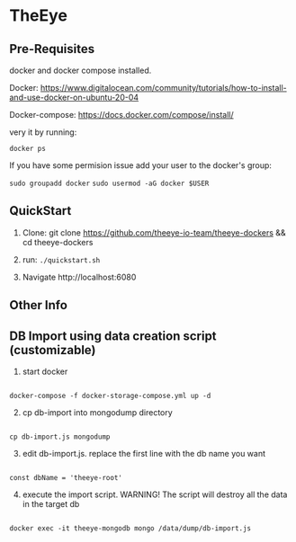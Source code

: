 # TheEye
## Pre-Requisites
docker and docker compose installed.

Docker: https://www.digitalocean.com/community/tutorials/how-to-install-and-use-docker-on-ubuntu-20-04



Docker-compose: https://docs.docker.com/compose/install/




very it by running:



```docker ps```


If you have some permision issue add your user to the docker's group:



```sudo groupadd docker```
```sudo usermod -aG docker $USER```



## QuickStart



1. Clone: git clone https://github.com/theeye-io-team/theeye-dockers && cd theeye-dockers 


3. run: ```./quickstart.sh```


5. Navigate http://localhost:6080 


## Other Info

## DB Import using data creation script (customizable)

1. start docker

```

docker-compose -f docker-storage-compose.yml up -d

```

2. cp db-import into mongodump directory

```

cp db-import.js mongodump

```

3. edit db-import.js. replace the first line with the db name you want

```

const dbName = 'theeye-root'

```

4. execute the import script. WARNING! The script will destroy all the data in the target db

```

docker exec -it theeye-mongodb mongo /data/dump/db-import.js

```


